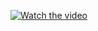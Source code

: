 [![Watch the video](https://img.youtube.com/vi/XniAOEtMJRc/0.jpg)](https://www.youtube.com/watch?v=XniAOEtMJRc)


